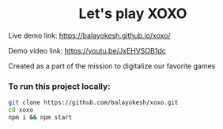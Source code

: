<h1 align='center'>Let's play XOXO</h1>

Live demo link: https://balayokesh.github.io/xoxo/

Demo video link: https://youtu.be/JxEHVSOB1dc

Created as a part of the mission to digitalize our favorite games

### To run this project locally:
```bash
git clone https://github.com/balayokesh/xoxo.git
cd xoxo
npm i && npm start
```
